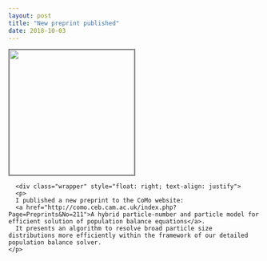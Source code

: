 ```yaml
---
layout: post
title: "New preprint published"
date: 2018-10-03
---
```


<div class="blurb"> 
    <img src="aab64.github.io/images/c4e_preprint_211.png" style="border: 2px solid grey" height=auto width="250" class="left"></img>
	
	  <div class="wrapper" style="float: right; text-align: justify">
      <p>
      I published a new preprint to the CoMo website: 
      <a href="http://como.ceb.cam.ac.uk/index.php?Page=Preprints&No=211">A hybrid particle-number and particle model for efficient solution of population balance equations</a>. 
      It presents an algorithm to resolve broad particle size distributions more efficiently within the framework of our detailed population balance solver. 
    </p>
  </div>
</div>
